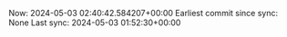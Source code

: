 Now: 2024-05-03 02:40:42.584207+00:00 Earliest commit since sync: None Last sync: 2024-05-03 01:52:30+00:00

